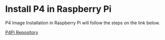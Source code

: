 # Install P4 in Raspberry Pi

P4 Image Installation in Raspberry Pi will follow the steps on the link below.

[P4Pi Repository](https://github.com/p4lang/p4pi/wiki/Installing-P4Pi)